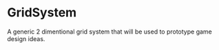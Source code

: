 # GridSystem

A generic 2 dimentional grid system that will be used to prototype game design ideas.
